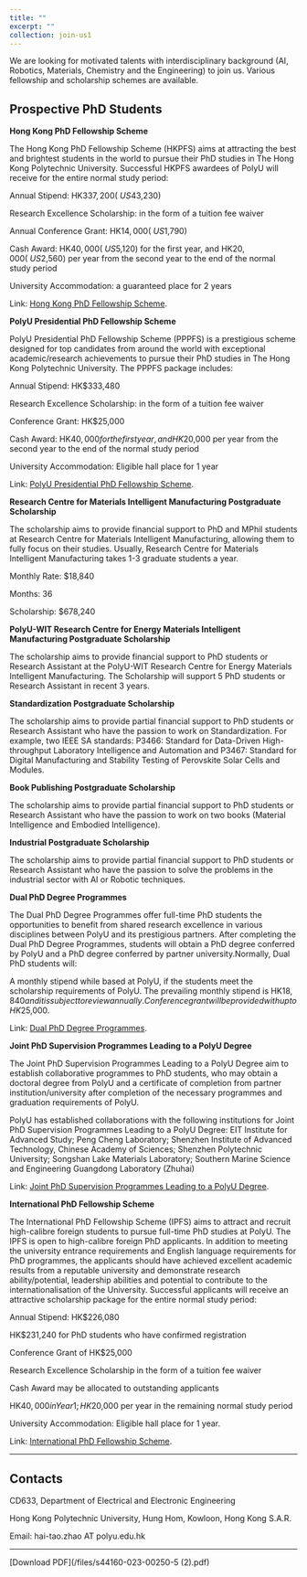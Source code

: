 ```yaml
---
title: ""
excerpt: ""
collection: join-us1
---
```

We are looking for motivated talents with interdisciplinary background (AI, Robotics, Materials, Chemistry and the Engineering) to join us. Various fellowship and scholarship schemes are available. 

## Prospective PhD Students

**Hong Kong PhD Fellowship Scheme**

The Hong Kong PhD Fellowship Scheme (HKPFS) aims at attracting the best and brightest students in the world to pursue their PhD studies in The Hong Kong Polytechnic University. Successful HKPFS awardees of PolyU will receive for the entire normal study period:

Annual Stipend: HK$337,200 (~US$43,230)

Research Excellence Scholarship: in the form of a tuition fee waiver

Annual Conference Grant: HK$14,000 (~US$1,790)

Cash Award: HK$40,000 (~US$5,120) for the first year, and HK$20,000 (~US$2,560) per year from the second year to the end of the normal study period

University Accommodation: a guaranteed place for 2 years

Link: [Hong Kong PhD Fellowship Scheme](https://cerg1.ugc.edu.hk/hkpfs/index.html). 



**PolyU Presidential PhD Fellowship Scheme**

PolyU Presidential PhD Fellowship Scheme (PPPFS) is a prestigious scheme designed for top candidates from around the world with exceptional academic/research achievements to pursue their PhD studies in The Hong Kong Polytechnic University. The PPPFS package includes:

Annual Stipend: HK$333,480

Research Excellence Scholarship: in the form of a tuition fee waiver

Conference Grant: HK$25,000

Cash Award: HK$40,000 for the first year, and HK$20,000 per year from the second year to the end of the normal study period

University Accommodation: Eligible hall place for 1 year

Link: [PolyU Presidential PhD Fellowship Scheme](https://www.polyu.edu.hk/gs/prospective-students/fellowship-scholarship-schemes/pppfs/). 



**Research Centre for Materials Intelligent Manufacturing Postgraduate Scholarship**

The scholarship aims to provide financial support to PhD and MPhil students at Research Centre for Materials Intelligent Manufacturing, allowing them to fully focus on their studies. Usually, Research Centre for Materials Intelligent Manufacturing takes 1-3 graduate students a year.

Monthly Rate: $18,840

Months: 36

Scholarship: $678,240



**PolyU-WIT Research Centre for Energy Materials Intelligent Manufacturing Postgraduate Scholarship**

The scholarship aims to provide financial support to PhD students or Research Assistant at the PolyU-WIT Research Centre for Energy Materials Intelligent Manufacturing. The Scholarship will support 5 PhD students or Research Assistant in recent 3 years.



**Standardization Postgraduate Scholarship**

The scholarship aims to provide partial financial support to PhD students or Research Assistant who have the passion to work on Standardization. For example, two IEEE SA standards: P3466: Standard for Data-Driven High-throughput Laboratory Intelligence and Automation and P3467: Standard for Digital Manufacturing and Stability Testing of Perovskite Solar Cells and Modules.



**Book Publishing Postgraduate Scholarship**

The scholarship aims to provide partial financial support to PhD students or Research Assistant who have the passion to work on two books (Material Intelligence and Embodied Intelligence).



**Industrial Postgraduate Scholarship**

The scholarship aims to provide partial financial support to PhD students or Research Assistant who have the passion to solve the problems in the industrial sector with AI or Robotic techniques.



**Dual PhD Degree Programmes**

The Dual PhD Degree Programmes offer full-time PhD students the opportunities to benefit from shared research excellence in various disciplines between PolyU and its prestigious partners. After completing the Dual PhD Degree Programmes, students will obtain a PhD degree conferred by PolyU and a PhD degree conferred by partner university.Normally, Dual PhD students will:

A monthly stipend while based at PolyU, if the students meet the scholarship requirements of PolyU. The prevailing monthly stipend is HK$18,840 and it is subject to review annually. Conference grant will be provided with up to HK$25,000.

Link: [Dual PhD Degree Programmes](https://www.polyu.edu.hk/gs/prospective-students/collaborative-phd-programmes/dual-phd-degree-programmes/). 



**Joint PhD Supervision Programmes Leading to a PolyU Degree**

The Joint PhD Supervision Programmes Leading to a PolyU Degree aim to establish collaborative programmes to PhD students, who may obtain a doctoral degree from PolyU and a certificate of completion from partner institution/university after completion of the necessary programmes and graduation requirements of PolyU.

PolyU has established collaborations with the following institutions for Joint PhD Supervision Programmes Leading to a PolyU Degree: EIT Institute for Advanced Study; Peng Cheng Laboratory; Shenzhen Institute of Advanced Technology, Chinese Academy of Sciences; Shenzhen Polytechnic University; Songshan Lake Materials Laboratory; Southern Marine Science and Engineering Guangdong Laboratory (Zhuhai)

Link: [Joint PhD Supervision Programmes Leading to a PolyU Degree](https://www.polyu.edu.hk/gs/prospective-students/collaborative-phd-programmes/joint-phd-supervision-programmes-leading-to-a-polyu-degree/). 



**International PhD Fellowship Scheme**

The International PhD Fellowship Scheme (IPFS) aims to attract and recruit high-calibre foreign students to pursue full-time PhD studies at PolyU. The IPFS is open to high-calibre foreign PhD applicants. In addition to meeting the university entrance requirements and English language requirements for PhD programmes, the applicants should have achieved excellent academic results from a reputable university and demonstrate research ability/potential, leadership abilities and potential to contribute to the internationalisation of the University. Successful applicants will receive an attractive scholarship package for the entire normal study period:

Annual Stipend: HK$226,080

HK$231,240 for PhD students who have confirmed registration

Conference Grant of HK$25,000

Research Excellence Scholarship in the form of a tuition fee waiver

Cash Award may be allocated to outstanding applicants

HK$40,000 in Year 1; HK$20,000 per year in the remaining normal study period

University Accommodation: Eligible hall place for 1 year. 

Link: [International PhD Fellowship Scheme](https://www.polyu.edu.hk/gs/prospective-students/fellowship-scholarship-schemes/ipfs/). 

---

## Contacts

CD633, Department of Electrical and Electronic Engineering

Hong Kong Polytechnic University, Hung Hom, Kowloon, Hong Kong S.A.R.

Email: hai-tao.zhao AT polyu.edu.hk

---
[Download PDF](/files/s44160-023-00250-5 (2).pdf)
